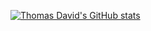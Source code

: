 [![Thomas David's GitHub stats](https://github-readme-stats.vercel.app/api?username=tdkehoe&count_private=true)](https://github.com/anuraghazra/github-readme-stats)

<!--
**tdkehoe/tdkehoe** is a ✨ _special_ ✨ repository because its `README.md` (this file) appears on your GitHub profile.

Here are some ideas to get you started:

- 🔭 I’m currently working on ...
- 🌱 I’m currently learning ...
- 👯 I’m looking to collaborate on ...
- 🤔 I’m looking for help with ...
- 💬 Ask me about ...
- 📫 How to reach me: ...
- 😄 Pronouns: ...
- ⚡ Fun fact: ...
-->
